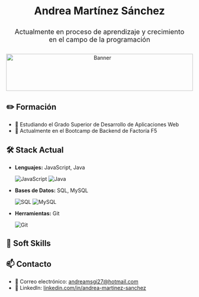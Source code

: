
<div align="center">
  <h1><strong>Andrea Martínez Sánchez</strong></h1>
  <p style="font-size: 18px; padding:10px; text-align:center;">
    Actualmente en proceso de aprendizaje y crecimiento en el campo de la programación
  </p>
</div>
<div align="center">
  <img src="https://www.serrasoluciones.com/wp-content/uploads/2014/05/3711_computerscience-banner-final.jpg" alt="Banner" width="100%" height="100px" />
</div>

## ✏️ Formación
- 📖 Estudiando el Grado Superior de Desarrollo de Aplicaciones Web
- 🔭 Actualmente en el Bootcamp de Backend de Factoría F5


## 🛠️ Stack Actual
- **Lenguajes:** JavaScript, Java
  
  ![JavaScript](https://img.shields.io/badge/JavaScript-F7DF1E?style=for-the-badge&logo=javascript&logoColor=black)
  ![Java](https://img.shields.io/badge/Java-007396?style=for-the-badge&logo=java&logoColor=white)
  
- **Bases de Datos:** SQL, MySQL
  
  ![SQL](https://img.shields.io/badge/SQL-003B57?style=for-the-badge&logo=postgresql&logoColor=white)
  ![MySQL](https://img.shields.io/badge/MySQL-4479A1?style=for-the-badge&logo=mysql&logoColor=white)

- **Herramientas:** Git
  
  ![Git](https://img.shields.io/badge/Git-F05032?style=for-the-badge&logo=git&logoColor=white)

## 👤 Soft Skills




## 📫 Contacto
- 📧 Correo electrónico: [andreamsgi27@hotmail.com](mailto:andreamsgi27@hotmail.com)
- 💼 LinkedIn: [linkedin.com/in/andrea-martinez-sanchez](https://linkedin.com/in/andrea-martinez-sanchez)

